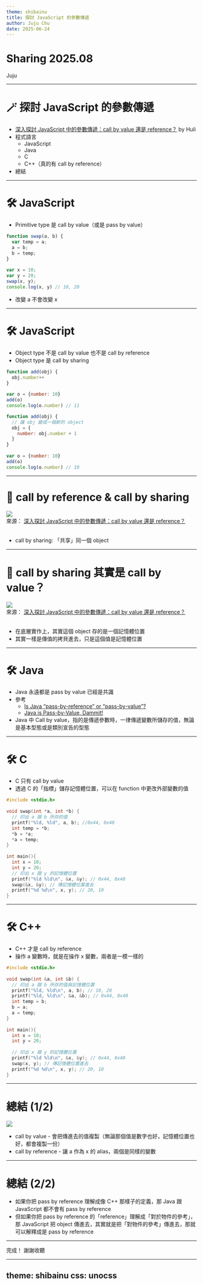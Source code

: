 ```yaml
---
theme: shibainu
title: 探討 JavaScript 的參數傳遞
author: Juju Chu
date: 2025-06-24
---
```


# Sharing 2025.08

Juju

---

# 🪄 探討 JavaScript 的參數傳遞

- [深入探討 JavaScript 中的參數傳遞：call by value 還是 reference？](https://blog.techbridge.cc/2018/06/23/javascript-call-by-value-or-reference/) by Huli
- 程式語言
  - JavaScript
  - Java
  - C
  - C++（真的有 call by reference）
- 總結
---

# 🛠️ JavaScript
- Primitive type 是 call by value（或是 pass by value）
```js
function swap(a, b) {
  var temp = a;
  a = b;
  b = temp;
}
  
var x = 10;
var y = 20;
swap(x, y);
console.log(x, y) // 10, 20
```
- 改變 a 不會改變 x

---

# 🛠️ JavaScript
- Object type 不是 call by value 也不是 call by reference
- Object type 是 call by sharing
```js
function add(obj) {
  obj.number++
}
  
var o = {number: 10}
add(o)
console.log(o.number) // 11
```
```js
function add(obj) {
  // 讓 obj 變成一個新的 object
  obj = {
    number: obj.number + 1
  }
}
  
var o = {number: 10}
add(o)
console.log(o.number) // 10
```

---

# 📌 call by reference & call by sharing
<img src="https://blog.techbridge.cc/img/huli/value/ref.png" class="w-2/3" />
<div class="text-sm mt-2">
來源：
<a href="https://blog.techbridge.cc/2018/06/23/javascript-call-by-value-or-reference/" target="_blank">
深入探討 JavaScript 中的參數傳遞：call by value 還是 reference？
</a>
</div>
<br />

- call by sharing: 「共享」同一個 object

---

# 🧠 call by sharing 其實是 call by value？
<img src="https://blog.techbridge.cc/img/huli/value/p1.png" class="w-2/3" />
<div class="text-sm mt-2">
來源：
<a href="https://blog.techbridge.cc/2018/06/23/javascript-call-by-value-or-reference/" target="_blank">
深入探討 JavaScript 中的參數傳遞：call by value 還是 reference？
</a>
</div>
<br />

- 在底層實作上，其實這個 object 存的是一個記憶體位置
- 其實一樣是傳值的拷貝進去，只是這個值是記憶體位置

---

# 🛠️ Java
- Java 永遠都是 pass by value 已經是共識
- 參考
  - [Is Java “pass-by-reference” or “pass-by-value”?](https://stackoverflow.com/questions/40480/is-java-pass-by-reference-or-pass-by-value)
  - [Java is Pass-by-Value, Dammit!](http://www.javadude.com/articles/passbyvalue.htm)
- Java 中 Call by value，指的是傳遞參數時，一律傳遞變數所儲存的值，無論是基本型態或是類別宣告的型態

---

# 🛠️ C
- C 只有 call by value
- 透過 C 的「指標」儲存記憶體位置，可以在 function 中更改外部變數的值

```c
#include <stdio.h>
  
void swap(int *a, int *b) {
  // 印出 a 跟 b 所存的值
  printf("%ld, %ld", a, b); //0x44, 0x40
  int temp = *b;
  *b = *a;
  *a = temp;
}
  
int main(){
  int x = 10;
  int y = 20;
  // 印出 x 跟 y 的記憶體位置
  printf("%ld %ld\n", &x, &y); // 0x44, 0x40
  swap(&x, &y); // 傳記憶體位置進去
  printf("%d %d\n", x, y); // 20, 10
}
```

---

# 🛠️ C++
- C++ 才是 call by reference
- 操作 a 變數時，就是在操作 x 變數，兩者是一模一樣的
```c++
#include <stdio.h>
  
void swap(int &a, int &b) {
  // 印出 a 跟 b 所存的值與記憶體位置
  printf("%ld, %ld\n", a, b); // 10, 20
  printf("%ld, %ld\n", &a, &b); // 0x44, 0x40
  int temp = b;
  b = a;
  a = temp;
}
  
int main(){
  int x = 10;
  int y = 20;
  
  // 印出 x 跟 y 的記憶體位置
  printf("%ld %ld\n", &x, &y); // 0x44, 0x40
  swap(x, y); // 傳記憶體位置進去
  printf("%d %d\n", x, y); // 20, 10
}
```

---

# 總結 (1/2)
<img src="./public/assets/call_by.png" class="w-1/2" />

- call by value - 會把傳進去的值複製（無論那個值是數字也好，記憶體位置也好，都會複製一份）
- call by reference - 讓 a 作為 x 的 alias，兩個是同樣的變數

---

# 總結 (2/2)
- 如果你把 pass by reference 理解成像 C++ 那樣子的定義，那 Java 跟 JavaScript 都不會有 pass by reference
- 但如果你把 pass by reference 的「reference」理解成「對於物件的參考」，那 JavaScript 把 object 傳進去，其實就是把「對物件的參考」傳進去，那就可以解釋成是 pass by reference

---

完成！
謝謝收聽

---
theme: shibainu
css: unocss
---

<style>
.slidev-code {
  font-size: 10px !important;
}
</style>
